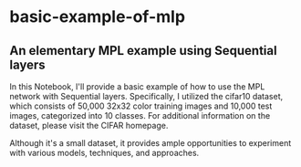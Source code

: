 # basic-example-of-mlp

## An elementary MPL example using Sequential layers



In this Notebook, I'll provide a basic example of how to use the MPL network with Sequential layers. Specifically, I utilized the cifar10 dataset, which consists of 50,000 32x32 color training images and 10,000 test images, categorized into 10 classes. For additional information on the dataset, please visit the CIFAR homepage.

Although it's a small dataset, it provides ample opportunities to experiment with various models, techniques, and approaches.

